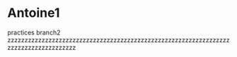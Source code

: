 # Antoine1
practices
branch2
zzzzzzzzzzzzzzzzzzzzzzzzzzzzzzzzzzzzzzzzzzzzzzzzzzzzzzzzzzzzzzzzzzzzzzzzzzzzzzzzzzzzz
